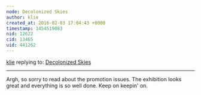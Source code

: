 ```yaml
---
node: Decolonized Skies
author: klie
created_at: 2016-02-03 17:04:43 +0000
timestamp: 1454519083
nid: 12622
cid: 13465
uid: 441262
---
```




[klie](../profile/klie) replying to: [Decolonized Skies](../notes/hagitkeysar/01-26-2016/decolonized-skies)

----
Argh, so sorry to read about the promotion issues.  The exhibition looks great and everything is so well done.  Keep on keepin' on.
